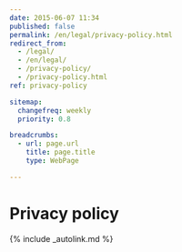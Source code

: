 ```yaml
---
date: 2015-06-07 11:34
published: false
permalink: /en/legal/privacy-policy.html
redirect_from:
  - /legal/
  - /en/legal/
  - /privacy-policy/
  - /privacy-policy.html
ref: privacy-policy

sitemap:
  changefreq: weekly
  priority: 0.8

breadcrumbs:
  - url: page.url
    title: page.title
    type: WebPage

---
```


# Privacy policy

{% include _autolink.md %}